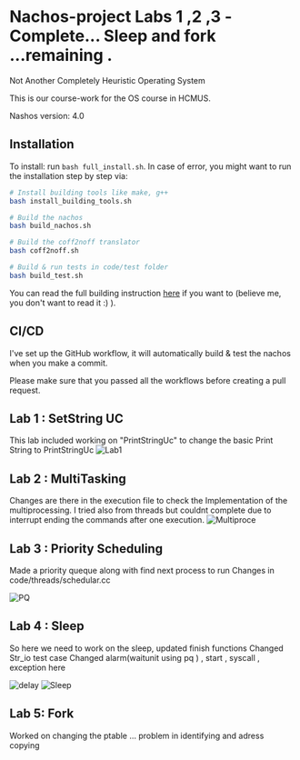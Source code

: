 # Nachos-project Labs 1 ,2 ,3 -Complete...  Sleep and fork  ...remaining . 
Not Another Completely Heuristic Operating System

This is our course-work for the OS course in HCMUS.

Nashos version: 4.0

## Installation

To install: run `bash full_install.sh`. In case of error, you might want to run the installation step by step via:
```bash
# Install building tools like make, g++
bash install_building_tools.sh

# Build the nachos
bash build_nachos.sh

# Build the coff2noff translator
bash coff2noff.sh

# Build & run tests in code/test folder
bash build_test.sh
```

You can read the full building instruction [here](https://www.fit.hcmus.edu.vn/~ntquan/os/setup_nachos.html) if you want to (believe me, you don't want to read it :) ).


## CI/CD

I've set up the GitHub workflow, it will automatically build & test the nachos when you make a commit.

Please make sure that you passed all the workflows before creating a pull request.


## Lab 1 : SetString UC 
This lab included working  on "PrintStringUc" to change the basic Print String to PrintStringUc  ![Lab1](https://github.com/arpitguptagithub/OS_labs/assets/98796025/8a40ea71-f0d1-410f-829d-808195a652ed)



## Lab 2 : MultiTasking 
Changes are there in the execution file to check the Implementation of the multiprocessing. I tried also from threads but couldnt complete due to interrupt ending the commands after one execution.
![Multiproce](https://github.com/arpitguptagithub/OS_labs/assets/98796025/efbd68a6-38bb-41e1-8b1a-d5cb8932c7c4)


## Lab 3 : Priority Scheduling 
Made a priority queque along with find next process to run 
Changes in code/threads/schedular.cc 

![PQ](https://github.com/arpitguptagithub/OS_labs/assets/98796025/ae772c62-fdb1-404a-bc58-78061876be43)



## Lab 4 : Sleep 
So here we need to work on the sleep, updated finish functions 
Changed Str_io test case 
Changed alarm(waitunit using pq ) , start , syscall , exception here  

![delay](https://github.com/arpitguptagithub/OS_labs/assets/98796025/b05e6371-95ac-4c84-955d-c251b9cc2b8a)
![Sleep](https://github.com/arpitguptagithub/OS_labs/assets/98796025/3e030b4a-cebd-4282-bcc2-d40119ba0e16)


## Lab 5: Fork 
Worked on changing the ptable ... problem in identifying and adress copying


